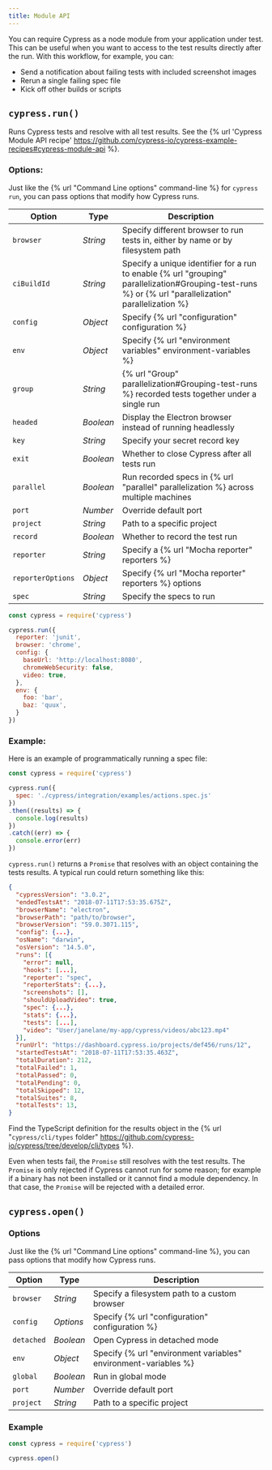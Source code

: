 ```yaml
---
title: Module API
---
```


You can require Cypress as a node module from your application under test. This can be useful when you want to access to the test results directly after the run. With this workflow, for example, you can:

- Send a notification about failing tests with included screenshot images
- Rerun a single failing spec file
- Kick off other builds or scripts

## `cypress.run()`

Runs Cypress tests and resolve with all test results. See the {% url 'Cypress Module API recipe' https://github.com/cypress-io/cypress-example-recipes#cypress-module-api %}.

### Options:

Just like the {% url "Command Line options" command-line %} for `cypress run`, you can pass options that modify how Cypress runs.

Option | Type | Description
------ | ---- | ---------
`browser` | *String* | Specify different browser to run tests in, either by name or by filesystem path
`ciBuildId` | *String* | Specify a unique identifier for a run to enable {% url "grouping" parallelization#Grouping-test-runs %} or {% url "parallelization" parallelization %}
`config` | *Object* | Specify {% url "configuration" configuration %}
`env` | *Object* | Specify {% url "environment variables" environment-variables %}
`group` | *String* | {% url "Group" parallelization#Grouping-test-runs %} recorded tests together under a single run
`headed` | *Boolean* | Display the Electron browser instead of running headlessly
`key` | *String* | Specify your secret record key
`exit` | *Boolean* | Whether to close Cypress after all tests run
`parallel` | *Boolean* | Run recorded specs in {% url "parallel" parallelization %} across multiple machines
`port` | *Number* | Override default port
`project` | *String* | Path to a specific project
`record` | *Boolean* | Whether to record the test run
`reporter` | *String* | Specify a {% url "Mocha reporter" reporters %}
`reporterOptions` | *Object* | Specify {% url "Mocha reporter" reporters %} options
`spec` | *String* | Specify the specs to run

```javascript
const cypress = require('cypress')

cypress.run({
  reporter: 'junit',
  browser: 'chrome',
  config: {
    baseUrl: 'http://localhost:8080',
    chromeWebSecurity: false,
    video: true,
  },
  env: {
    foo: 'bar',
    baz: 'quux',
  }
})
```

### Example:

Here is an example of programmatically running a spec file:

```js
const cypress = require('cypress')

cypress.run({
  spec: './cypress/integration/examples/actions.spec.js'
})
.then((results) => {
  console.log(results)
})
.catch((err) => {
  console.error(err)
})
```

`cypress.run()` returns a `Promise` that resolves with an object containing the tests results. A typical run could return something like this:

```json
{
  "cypressVersion": "3.0.2",
  "endedTestsAt": "2018-07-11T17:53:35.675Z",
  "browserName": "electron",
  "browserPath": "path/to/browser",
  "browserVersion": "59.0.3071.115",
  "config": {...},
  "osName": "darwin",
  "osVersion": "14.5.0",
  "runs": [{
    "error": null,
    "hooks": [...],
    "reporter": "spec",
    "reporterStats": {...},
    "screenshots": [],
    "shouldUploadVideo": true,
    "spec": {...},
    "stats": {...},
    "tests": [...],
    "video": "User/janelane/my-app/cypress/videos/abc123.mp4"
  }],
  "runUrl": "https://dashboard.cypress.io/projects/def456/runs/12",
  "startedTestsAt": "2018-07-11T17:53:35.463Z",
  "totalDuration": 212,
  "totalFailed": 1,
  "totalPassed": 0,
  "totalPending": 0,
  "totalSkipped": 12,
  "totalSuites": 8,
  "totalTests": 13,
}
```

Find the TypeScript definition for the results object in the {% url "`cypress/cli/types` folder" https://github.com/cypress-io/cypress/tree/develop/cli/types %}.

Even when tests fail, the `Promise` still resolves with the test results. The `Promise` is only rejected if Cypress cannot run for some reason; for example if a binary has not been installed or it cannot find  a module dependency. In that case, the `Promise` will be rejected with a detailed error.

## `cypress.open()`

### Options

Just like the {% url "Command Line options" command-line %}, you can pass options that modify how Cypress runs.

Option |  Type | Description
------ | ---- | ---------
`browser` | *String* | Specify a filesystem path to a custom browser
`config` | *Options* | Specify {% url "configuration" configuration %}
`detached` | *Boolean* | Open Cypress in detached mode
`env` | *Object* | Specify {% url "environment variables" environment-variables %}
`global` | *Boolean* | Run in global mode
`port` | *Number* | Override default port
`project` | *String* | Path to a specific project

### Example

```javascript
const cypress = require('cypress')

cypress.open()
```
